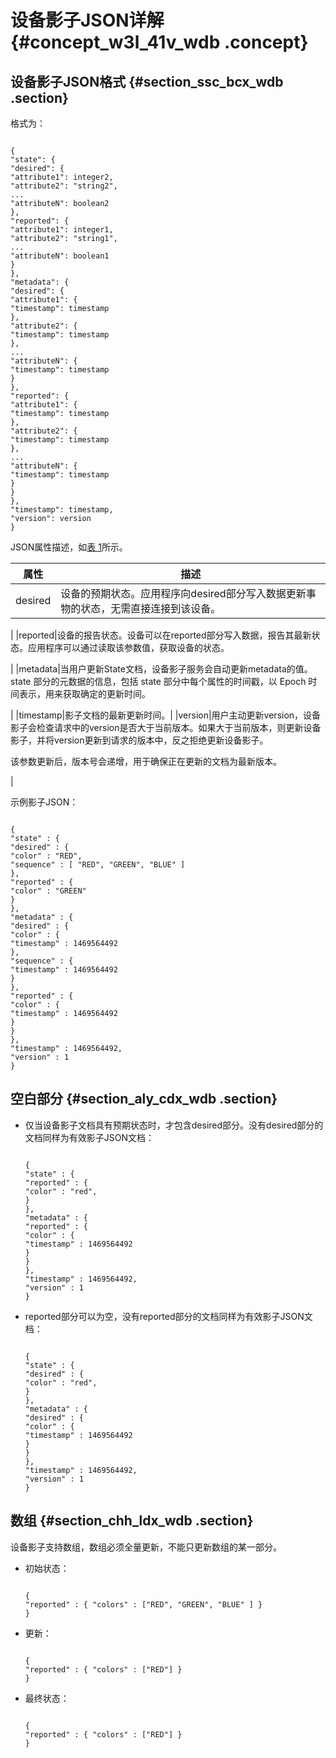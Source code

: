 # 设备影子JSON详解 {#concept_w3l_41v_wdb .concept}

## 设备影子JSON格式 {#section_ssc_bcx_wdb .section}

格式为：

```

{
"state": {
"desired": {
"attribute1": integer2,
"attribute2": "string2",
...
"attributeN": boolean2
},
"reported": {
"attribute1": integer1,
"attribute2": "string1",
...
"attributeN": boolean1
}
},
"metadata": {
"desired": {
"attribute1": {
"timestamp": timestamp
},
"attribute2": {
"timestamp": timestamp
},
...
"attributeN": {
"timestamp": timestamp
}
},
"reported": {
"attribute1": {
"timestamp": timestamp
},
"attribute2": {
"timestamp": timestamp
},
...
"attributeN": {
"timestamp": timestamp
}
}
},
"timestamp": timestamp,
"version": version
}
```

JSON属性描述，如[表 1](#table_mwk_fcx_wdb)所示。

|属性|描述|
|--|--|
|desired|设备的预期状态。应用程序向desired部分写入数据更新事物的状态，无需直接连接到该设备。

|
|reported|设备的报告状态。设备可以在reported部分写入数据，报告其最新状态。应用程序可以通过读取该参数值，获取设备的状态。

|
|metadata|当用户更新State文档，设备影子服务会自动更新metadata的值。state 部分的元数据的信息，包括 state 部分中每个属性的时间戳，以 Epoch 时间表示，用来获取确定的更新时间。

|
|timestamp|影子文档的最新更新时间。|
|version|用户主动更新version，设备影子会检查请求中的version是否大于当前版本。如果大于当前版本，则更新设备影子，并将version更新到请求的版本中，反之拒绝更新设备影子。

该参数更新后，版本号会递增，用于确保正在更新的文档为最新版本。

|

示例影子JSON：

```

{
"state" : {
"desired" : {
"color" : "RED",
"sequence" : [ "RED", "GREEN", "BLUE" ]
},
"reported" : {
"color" : "GREEN"
}
},
"metadata" : {
"desired" : {
"color" : {
"timestamp" : 1469564492
},
"sequence" : {
"timestamp" : 1469564492
}
},
"reported" : {
"color" : {
"timestamp" : 1469564492
}
}
},
"timestamp" : 1469564492,
"version" : 1
}
```

## 空白部分 {#section_aly_cdx_wdb .section}

-   仅当设备影子文档具有预期状态时，才包含desired部分。没有desired部分的文档同样为有效影子JSON文档：

    ```
    
    {
    "state" : {
    "reported" : {
    "color" : "red",
    }
    },
    "metadata" : {
    "reported" : {
    "color" : {
    "timestamp" : 1469564492
    }
    }
    },
    "timestamp" : 1469564492,
    "version" : 1
    }
    ```

-   reported部分可以为空，没有reported部分的文档同样为有效影子JSON文档：

    ```
    
    {
    "state" : {
    "desired" : {
    "color" : "red",
    }
    },
    "metadata" : {
    "desired" : {
    "color" : {
    "timestamp" : 1469564492
    }
    }
    },
    "timestamp" : 1469564492,
    "version" : 1
    }
    ```


## 数组 {#section_chh_ldx_wdb .section}

设备影子支持数组，数组必须全量更新，不能只更新数组的某一部分。

-   初始状态：

    ```
    
    {
    "reported" : { "colors" : ["RED", "GREEN", "BLUE" ] }
    }
    ```

-   更新：

    ```
    
    {
    "reported" : { "colors" : ["RED"] }
    }
    ```

-   最终状态：

    ```
    
    {
    "reported" : { "colors" : ["RED"] }
    }
    ```


